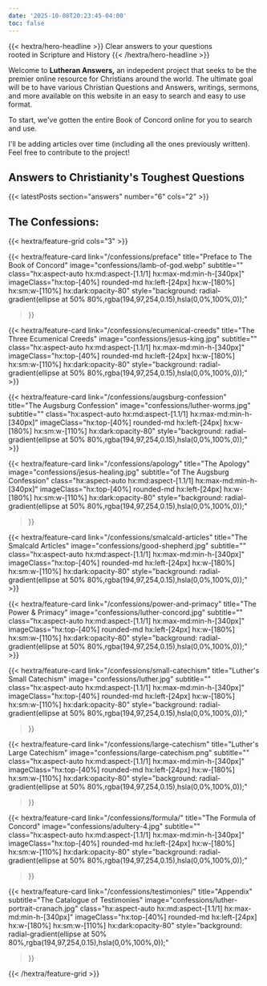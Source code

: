 ```yaml
---
date: '2025-10-08T20:23:45-04:00'
toc: false
---
```

{{< hextra/hero-headline >}}
  Clear answers to your questions&nbsp;<br class="hx:sm:block hx:hidden" />rooted in Scripture and History
{{< /hextra/hero-headline >}}

Welcome to **Lutheran Answers,** an indepedent project that seeks to be the premier online resource for Christians around the world. The ultimate goal will be to have various Christian Questions and Answers, writings, sermons, and more available on this website in an easy to search and easy to use format. 

To start, we've gotten the entire Book of Concord online for you to search and use.

I'll be adding articles over time (including all the ones previously written). Feel free to contribute to the project!

## Answers to Christianity's Toughest Questions

<span class="spacer mt-8"></span>

{{< latestPosts section="answers" number="6" cols="2" >}}

## The Confessions:

<span class="spacer mt-8"></span>

{{< hextra/feature-grid cols="3" >}}

  {{< hextra/feature-card 
    link="/confessions/preface" 
    title="Preface to The Book of Concord" 
    image="confessions/lamb-of-god.webp" 
    subtitle="" 
    class="hx:aspect-auto hx:md:aspect-[1.1/1] hx:max-md:min-h-[340px]"
    imageClass="hx:top-[40%] rounded-md hx:left-[24px] hx:w-[180%] hx:sm:w-[110%] hx:dark:opacity-80"
    style="background: radial-gradient(ellipse at 50% 80%,rgba(194,97,254,0.15),hsla(0,0%,100%,0));"  
  >}}

  {{< hextra/feature-card
		link="/confessions/ecumenical-creeds"
		title="The Three Ecumenical Creeds"
		image="confessions/jesus-king.jpg"
    subtitle="" 
    class="hx:aspect-auto hx:md:aspect-[1.1/1] hx:max-md:min-h-[340px]"
    imageClass="hx:top-[40%] rounded-md hx:left-[24px] hx:w-[180%] hx:sm:w-[110%] hx:dark:opacity-80"
    style="background: radial-gradient(ellipse at 50% 80%,rgba(194,97,254,0.15),hsla(0,0%,100%,0));"  
		 >}}

  {{< hextra/feature-card
		link="/confessions/augsburg-confession"
		title="The Augsburg Confession"
		image="confessions/luther-worms.jpg"
    subtitle="" 
    class="hx:aspect-auto hx:md:aspect-[1.1/1] hx:max-md:min-h-[340px]"
    imageClass="hx:top-[40%] rounded-md hx:left-[24px] hx:w-[180%] hx:sm:w-[110%] hx:dark:opacity-80"
    style="background: radial-gradient(ellipse at 50% 80%,rgba(194,97,254,0.15),hsla(0,0%,100%,0));"  
		 >}}

  {{< hextra/feature-card 
    link="/confessions/apology" 
    title="The Apology" 
    image="confessions/jesus-healing.jpg" 
    subtitle="of The Augsburg Confession"
    class="hx:aspect-auto hx:md:aspect-[1.1/1] hx:max-md:min-h-[340px]"
    imageClass="hx:top-[40%] rounded-md hx:left-[24px] hx:w-[180%] hx:sm:w-[110%] hx:dark:opacity-80"
    style="background: radial-gradient(ellipse at 50% 80%,rgba(194,97,254,0.15),hsla(0,0%,100%,0));"  
  >}}

  {{< hextra/feature-card
		link="/confessions/smalcald-articles"
		title="The Smalcald Articles"
		image="confessions/good-shepherd.jpg"
    subtitle="" 
    class="hx:aspect-auto hx:md:aspect-[1.1/1] hx:max-md:min-h-[340px]"
    imageClass="hx:top-[40%] rounded-md hx:left-[24px] hx:w-[180%] hx:sm:w-[110%] hx:dark:opacity-80"
    style="background: radial-gradient(ellipse at 50% 80%,rgba(194,97,254,0.15),hsla(0,0%,100%,0));"  
		 >}}

  {{< hextra/feature-card
		link="/confessions/power-and-primacy"
		title="The Power & Primacy"
		image="confessions/luther-concord.jpg"
    subtitle="" 
    class="hx:aspect-auto hx:md:aspect-[1.1/1] hx:max-md:min-h-[340px]"
    imageClass="hx:top-[40%] rounded-md hx:left-[24px] hx:w-[180%] hx:sm:w-[110%] hx:dark:opacity-80"
    style="background: radial-gradient(ellipse at 50% 80%,rgba(194,97,254,0.15),hsla(0,0%,100%,0));"  
		 >}}

  {{< hextra/feature-card 
    link="/confessions/small-catechism" 
    title="Luther's Small Catechism" 
    image="confessions/luther.jpg"
    subtitle="" 
    class="hx:aspect-auto hx:md:aspect-[1.1/1] hx:max-md:min-h-[340px]"
    imageClass="hx:top-[40%] rounded-md hx:left-[24px] hx:w-[180%] hx:sm:w-[110%] hx:dark:opacity-80"
    style="background: radial-gradient(ellipse at 50% 80%,rgba(194,97,254,0.15),hsla(0,0%,100%,0));"  
  >}}

  {{< hextra/feature-card 
    link="/confessions/large-catechism" 
    title="Luther's Large Catechism" 
    image="confessions/large-catechism.png"
    subtitle="" 
    class="hx:aspect-auto hx:md:aspect-[1.1/1] hx:max-md:min-h-[340px]"
    imageClass="hx:top-[40%] rounded-md hx:left-[24px] hx:w-[180%] hx:sm:w-[110%] hx:dark:opacity-80"
    style="background: radial-gradient(ellipse at 50% 80%,rgba(194,97,254,0.15),hsla(0,0%,100%,0));"  
  >}}

  {{< hextra/feature-card
    link="/confessions/formula/"
    title="The Formula of Concord"
    image="confessions/adultery-4.jpg"
    subtitle="" 
    class="hx:aspect-auto hx:md:aspect-[1.1/1] hx:max-md:min-h-[340px]"
    imageClass="hx:top-[40%] rounded-md hx:left-[24px] hx:w-[180%] hx:sm:w-[110%] hx:dark:opacity-80"
    style="background: radial-gradient(ellipse at 50% 80%,rgba(194,97,254,0.15),hsla(0,0%,100%,0));"  
  >}}

  {{< hextra/feature-card
    link="/confessions/testimonies/" 
    title="Appendix" 
    subtitle="The Catalogue of Testimonies" 
    image="confessions/luther-portrait-cranach.jpg"
    class="hx:aspect-auto hx:md:aspect-[1.1/1] hx:max-md:min-h-[340px]"
    imageClass="hx:top-[40%] rounded-md hx:left-[24px] hx:w-[180%] hx:sm:w-[110%] hx:dark:opacity-80"
    style="background: radial-gradient(ellipse at 50% 80%,rgba(194,97,254,0.15),hsla(0,0%,100%,0));"  
  >}}
  
{{< /hextra/feature-grid >}}